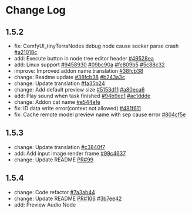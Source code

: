 # Change Log
## 1.5.2
- fix: ComfyUI_tinyTerraNodes debug node cause socker parse crash [#a21018c](a21018cde3901336ce7e3e4524ff631c1ca89698)
- add: Execute button in node tree editor header [#49528ea](https://github.com/AIGODLIKE/ComfyUI-BlenderAI-node/commit/49528ea91e22f0f79ee516fa5edc0f23e1b87944)
- add: Linux support [#9458930](https://github.com/AIGODLIKE/ComfyUI-BlenderAI-node/commit/9458930b2b7acd7fabd25ea571aea5099b96efd6) [#09bc90a](https://github.com/AIGODLIKE/ComfyUI-BlenderAI-node/commit/09bc90a7a3031019b9f76b27f8ca5178b8eb1264) [#fc809b5](https://github.com/AIGODLIKE/ComfyUI-BlenderAI-node/commit/fc809b5a1373eb9cb09f8034d26714246ff513be) [#5c88c32](https://github.com/AIGODLIKE/ComfyUI-BlenderAI-node/commit/5c88c3277b5e3a7357c390f42f0cbb9ad491be8e)
- improve: Improved addon name translation [#38fcb38](https://github.com/AIGODLIKE/ComfyUI-BlenderAI-node/commit/38fcb381d31310c4673f7131cb6c83f09eccf588)
- change: Readme update [#38fcb38](https://github.com/AIGODLIKE/ComfyUI-BlenderAI-node/commit/38fcb381d31310c4673f7131cb6c83f09eccf588) [#b243a3c](https://github.com/AIGODLIKE/ComfyUI-BlenderAI-node/commit/b243a3c583ccc9827835b5539f684cd28d6b124c)
- change: Update translation [#fa35b24](https://github.com/AIGODLIKE/ComfyUI-BlenderAI-node/commit/fa35b24751ac84287ce0b4c56e49a77fa1bb673e)
- change: Add default preview size [#5153d11](https://github.com/AIGODLIKE/ComfyUI-BlenderAI-node/commit/5153d11eba60170a96dcc7d9b16b6b9ec5c22d5e) [#a80eca6](https://github.com/AIGODLIKE/ComfyUI-BlenderAI-node/commit/a80eca6f13d3cf0bcb1162340751361519c4e907)
- add: Play sound when task finished [#94b9ec1](https://github.com/AIGODLIKE/ComfyUI-BlenderAI-node/commit/94b9ec1de429250e1b23523ad885d70c14262cb5) [#ac1ddde](https://github.com/AIGODLIKE/ComfyUI-BlenderAI-node/commit/ac1ddde82a29debf86d21cb63326cc9f7e196187)
- change: Addon cat name [#e544efe](https://github.com/AIGODLIKE/ComfyUI-BlenderAI-node/commit/e544ef5e6694ff5fd0959c97bd35cc9fe0dd387c)
- fix: ID data write error(context not allowed) [#481f611](https://github.com/AIGODLIKE/ComfyUI-BlenderAI-node/commit/481f611943b51bc578f5f93d3fc6cb9c3aba52e8)
- fix: Cache remote model preview name with sep cause error [#804cf5e](https://github.com/AIGODLIKE/ComfyUI-BlenderAI-node/commit/804cf5ef668a04dff015d5f1662539956b203119)

## 1.5.3
- change: Update translation [#c3840f7](https://github.com/AIGODLIKE/ComfyUI-BlenderAI-node/commit/c3840f7c1031f8abfdc6e41de2068c39e44ca882)
- add: Add input image render frame [#99c4637](https://github.com/AIGODLIKE/ComfyUI-BlenderAI-node/commit/99c46373fdcd9aed6ed2757df04a404855308011)
- change: Update README [PR#99](https://github.com/AIGODLIKE/ComfyUI-BlenderAI-node/pull/99)

## 1.5.4
- change: Code refactor [#7a3ab44](https://github.com/AIGODLIKE/ComfyUI-BlenderAI-node/commit/7a3ab448e64a08e79e2b485edc143242ea905078)
- change: Update README [PR#106](https://github.com/AIGODLIKE/ComfyUI-BlenderAI-node/pull/106) [#3b7ee42](https://github.com/AIGODLIKE/ComfyUI-BlenderAI-node/commit/3b7ee42cee52111d4f0d9b7734a2b729d338ede1)
- add: Preview Audio Node
